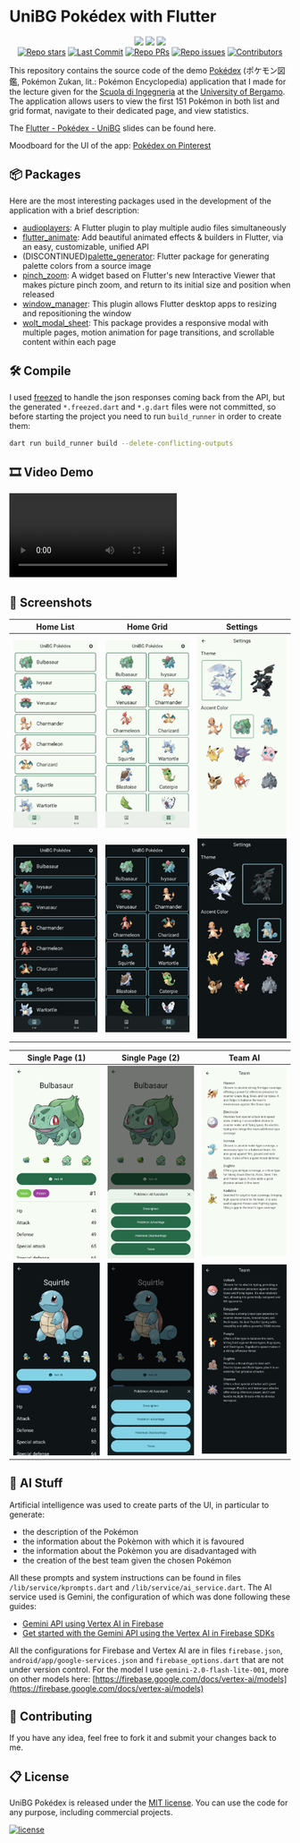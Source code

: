 # UniBG Pokédex with Flutter

<p align="center">
    <a href="https://dart.dev/"><img src="https://img.shields.io/badge/Dart-0175C2?style=for-the-badge&logo=dart&logoColor=white"></a>
    <a href="https://flutter.dev/"><img src="https://img.shields.io/badge/Flutter-02569B?style=for-the-badge&logo=flutter&logoColor=white"></a>
    <a href="https://opensource.org/licenses/MIT"><img src="https://img.shields.io/badge/licence-MIT-green?style=for-the-badge&"></a>
    <br>
     <a href="https://github.com/polilluminato/unibg-pokedex-flutter"><img src="https://img.shields.io/github/stars/polilluminato/unibg-pokedex-flutter?style=social" alt="Repo stars"></a>
    <a href="https://github.com/polilluminato/unibg-pokedex-flutter/commits/main"><img src="https://img.shields.io/github/last-commit/polilluminato/unibg-pokedex-flutter/main?logo=git" alt="Last Commit"></a>
    <a href="https://github.com/polilluminato/unibg-pokedex-flutter/pulls"><img src="https://img.shields.io/github/issues-pr/polilluminato/unibg-pokedex-flutter" alt="Repo PRs"></a>
    <a href="https://github.com/polilluminato/unibg-pokedex-flutter/issues?q=is%3Aissue+is%3Aopen"><img src="https://img.shields.io/github/issues/polilluminato/unibg-pokedex-flutter" alt="Repo issues"></a>
    <a href="https://github.com/polilluminato/unibg-pokedex-flutter/graphs/contributors"><img src="https://badgen.net/github/contributors/polilluminato/unibg-pokedex-flutter" alt="Contributors"></a>
</p>

This repository contains the source code of the demo [Pokédex](https://en.wikipedia.org/wiki/Gameplay_of_Pok%C3%A9mon#Pok%C3%A9dex) (ポケモン図鑑, Pokémon Zukan, lit.: Pokémon Encyclopedia) application that I made for the lecture given for the [Scuola di Ingegneria](https://www.unibg.it/embed-ingegneria/strutture-scuola-ingegneria) at the [University of Bergamo](https://www.unibg.it/). The application allows users to view the first 151 Pokémon in both list and grid format, navigate to their dedicated page, and view statistics.

The [Flutter - Pokédex - UniBG](https://docs.google.com/presentation/d/1nJvaS6JzNPdh6aU2XAQoXEWMFffXNeyaAxlFsQpOcBI/edit?usp=sharing) slides can be found here.

Moodboard for the UI of the app: [Pokédex on Pinterest](https://www.pinterest.it/polilluminato/pokedex/)

## 📦 Packages

Here are the most interesting packages used in the development of the application with a brief description:

* [audioplayers](https://pub.dev/packages/audioplayers): A Flutter plugin to play multiple audio files simultaneously
* [flutter_animate](https://pub.dev/packages/flutter_animate): Add beautiful animated effects & builders in Flutter, via an easy, customizable, unified API
* (DISCONTINUED)[palette_generator](https://pub.dev/packages/palette_generator): Flutter package for generating palette colors from a source image
* [pinch_zoom](https://pub.dev/packages/pinch_zoom): A widget based on Flutter's new Interactive Viewer that makes picture pinch zoom, and return to its initial size and position when released
* [window_manager](https://pub.dev/packages/window_manager): This plugin allows Flutter desktop apps to resizing and repositioning the window
* [wolt_modal_sheet](https://pub.dev/packages/wolt_modal_sheet): This package provides a responsive modal with multiple pages, motion animation for page transitions, and scrollable content within each page

## 🛠 Compile

I used [freezed](https://pub.dev/packages/freezed) to handle the json responses coming back from the API, but the generated `*.freezed.dart` and `*.g.dart` files were not committed, so before starting the project you need to run `build_runner` in order to create them:

```sh
dart run build_runner build --delete-conflicting-outputs
```

## 🎞️ Video Demo

<video controls src="https://github.com/polilluminato/unibg-pokedex-flutter/blob/main/.github/video/video-sample.mp4" title="Video Demo"></video>

## 📱 Screenshots

| Home List | Home Grid | Settings |
|-|-|-|
| <img width="300" src=".github/screenshots/home_list_light.jpg"> | <img width="300" src=".github/screenshots/home_grid_light.jpg"> | <img width="300" src=".github/screenshots/settings_light.jpg"> | 
| <img width="300" src=".github/screenshots/home_list_dark.jpg"> | <img width="300" src=".github/screenshots/home_grid_dark.jpg"> | <img width="300" src=".github/screenshots/settings_dark.jpg"> | 

| Single Page (1) | Single Page (2) | Team AI |
|-|-|-|
| <img width="300" src=".github/screenshots/single_pokemon_light.jpg"> | <img width="300" src=".github/screenshots/single_pokemon_modal_light.jpg"> | <img width="300" src=".github/screenshots/team_ai_light.jpg"> | 
| <img width="300" src=".github/screenshots/single_pokemon_dark.jpg"> | <img width="300" src=".github/screenshots/single_pokemon_modal_dark.jpg"> | <img width="300" src=".github/screenshots/team_ai_dark.jpg"> | 

## 🤖 AI Stuff

Artificial intelligence was used to create parts of the UI, in particular to generate:

* the description of the Pokémon
* the information about the Pokèmon with which it is favoured
* the information about the Pokèmon you are disadvantaged with
* the creation of the best team given the chosen Pokémon

All these prompts and system instructions can be found in files `/lib/service/kprompts.dart` and `/lib/service/ai_service.dart`. The AI service used is Gemini, the configuration of which was done following these guides:

* [Gemini API using Vertex AI in Firebase](https://firebase.google.com/docs/vertex-ai)
* [Get started with the Gemini API using the Vertex AI in Firebase SDKs](https://firebase.google.com/docs/vertex-ai/get-started)

All the configurations for Firebase and Vertex AI are in files `firebase.json`, `android/app/google-services.json` and `firebase_options.dart` that are not under version control. For the model I use `gemini-2.0-flash-lite-001`, more on other models here: [https://firebase.google.com/docs/vertex-ai/models](https://firebase.google.com/docs/vertex-ai/models)

## 💎 Contributing

If you have any idea, feel free to fork it and submit your changes back to me.

## 📋 License

UniBG Pokédex is released under the [MIT license](LICENSE.md). You can use the code for any purpose, including commercial projects.

[![license](https://img.shields.io/badge/License-MIT-yellow.svg)](https://opensource.org/licenses/MIT)